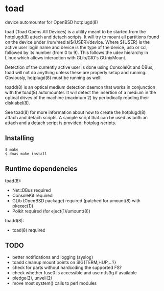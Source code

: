 # toad
device automounter for OpenBSD hotplugd(8)

toad (Toad Opens All Devices) is a utility meant to be started from the
hotplugd(8) attach and detach scripts.  It will try to mount all
partitions found on the device under /run/media/${USER}/device.  Where
${USER} is the active user login name and device is the type of the
device, usb or cd, followed by its number (from 0 to 9).  This follows
the udev hierarchy in Linux which allows interaction with GLib/GIO's
GUnixMount.

Detection of the currently active user is done using ConsoleKit and DBus,
toad will not do anything unless these are properly setup and running.
Obviously, hotplugd(8) must be running as well.

toadd(8) is an optical medium detection daemon that works in conjunction
with the toad(8) automounter.  It will detect the insertion of a medium
in the optical drives of the machine (maximum 2) by periodically reading
their disklabel(8).

See toad(8) for more information about how to create the hotplugd(8) attach and
detach scripts. A sample script that can be used as both an attach and a detach
script is provided: hotplug-scripts.

Installing
----------
    $ make
    $ doas make install

Runtime dependencies
--------------------
toad(8):
- Net::DBus			required
- ConsoleKit			required
- GLib (OpenBSD package)	required (patched for umount(8) with pkexec(1))
- Polkit			required (for eject(1)/umount(8))

toadd(8):
- toad(8)			required

TODO
----
- better notifications and logging (syslog)
- toadd cleanup mount points on SIG{TERM,HUP,...?}
- check for parts without hardcoding the supported FS?
- check whether fuse0 is accessible and use ntfs3g if available
- pledge(2), unveil(2)
- move most system() calls to perl modules
